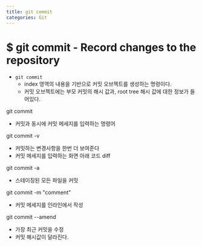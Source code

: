 ```yaml
---
title: git commit
categories: Git
---
```


# $ git commit - Record changes to the repository
- `git commit`
    - index 영역의 내용을 기반으로 커밋 오브젝트를 생성하는 명령이다.
    - 커밋 오브젝트에는 부모 커밋의 해시 값과, root tree 해시 값에 대한 정보가 들어있다.

git commit
- 커밋과 동시에 커밋 메세지를 입력하는 명령어  

git commit -v
- 커밋하는 변경사항을 한번 더 보여준다
- 커밋 메세지를 입력하는 화면 아래 코드 diff

git commit -a
- 스테이징된 모든 파일을 커밋

git commit -m "comment"
- 커밋 메세지를 인라인에서 작성

git commit --amend
- 가장 최근 커밋을 수정
- 커밋 해시값이 달라진다.